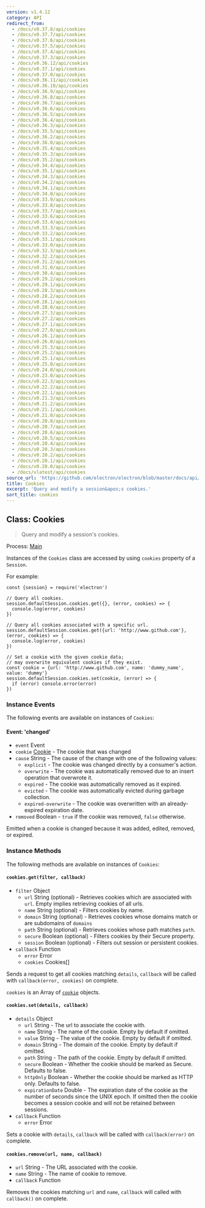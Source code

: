 ```yaml
---
version: v1.4.12
category: API
redirect_from:
  - /docs/v0.37.8/api/cookies
  - /docs/v0.37.7/api/cookies
  - /docs/v0.37.6/api/cookies
  - /docs/v0.37.5/api/cookies
  - /docs/v0.37.4/api/cookies
  - /docs/v0.37.3/api/cookies
  - /docs/v0.36.12/api/cookies
  - /docs/v0.37.1/api/cookies
  - /docs/v0.37.0/api/cookies
  - /docs/v0.36.11/api/cookies
  - /docs/v0.36.10/api/cookies
  - /docs/v0.36.9/api/cookies
  - /docs/v0.36.8/api/cookies
  - /docs/v0.36.7/api/cookies
  - /docs/v0.36.6/api/cookies
  - /docs/v0.36.5/api/cookies
  - /docs/v0.36.4/api/cookies
  - /docs/v0.36.3/api/cookies
  - /docs/v0.35.5/api/cookies
  - /docs/v0.36.2/api/cookies
  - /docs/v0.36.0/api/cookies
  - /docs/v0.35.4/api/cookies
  - /docs/v0.35.3/api/cookies
  - /docs/v0.35.2/api/cookies
  - /docs/v0.34.4/api/cookies
  - /docs/v0.35.1/api/cookies
  - /docs/v0.34.3/api/cookies
  - /docs/v0.34.2/api/cookies
  - /docs/v0.34.1/api/cookies
  - /docs/v0.34.0/api/cookies
  - /docs/v0.33.9/api/cookies
  - /docs/v0.33.8/api/cookies
  - /docs/v0.33.7/api/cookies
  - /docs/v0.33.6/api/cookies
  - /docs/v0.33.4/api/cookies
  - /docs/v0.33.3/api/cookies
  - /docs/v0.33.2/api/cookies
  - /docs/v0.33.1/api/cookies
  - /docs/v0.33.0/api/cookies
  - /docs/v0.32.3/api/cookies
  - /docs/v0.32.2/api/cookies
  - /docs/v0.31.2/api/cookies
  - /docs/v0.31.0/api/cookies
  - /docs/v0.30.4/api/cookies
  - /docs/v0.29.2/api/cookies
  - /docs/v0.29.1/api/cookies
  - /docs/v0.28.3/api/cookies
  - /docs/v0.28.2/api/cookies
  - /docs/v0.28.1/api/cookies
  - /docs/v0.28.0/api/cookies
  - /docs/v0.27.3/api/cookies
  - /docs/v0.27.2/api/cookies
  - /docs/v0.27.1/api/cookies
  - /docs/v0.27.0/api/cookies
  - /docs/v0.26.1/api/cookies
  - /docs/v0.26.0/api/cookies
  - /docs/v0.25.3/api/cookies
  - /docs/v0.25.2/api/cookies
  - /docs/v0.25.1/api/cookies
  - /docs/v0.25.0/api/cookies
  - /docs/v0.24.0/api/cookies
  - /docs/v0.23.0/api/cookies
  - /docs/v0.22.3/api/cookies
  - /docs/v0.22.2/api/cookies
  - /docs/v0.22.1/api/cookies
  - /docs/v0.21.3/api/cookies
  - /docs/v0.21.2/api/cookies
  - /docs/v0.21.1/api/cookies
  - /docs/v0.21.0/api/cookies
  - /docs/v0.20.8/api/cookies
  - /docs/v0.20.7/api/cookies
  - /docs/v0.20.6/api/cookies
  - /docs/v0.20.5/api/cookies
  - /docs/v0.20.4/api/cookies
  - /docs/v0.20.3/api/cookies
  - /docs/v0.20.2/api/cookies
  - /docs/v0.20.1/api/cookies
  - /docs/v0.20.0/api/cookies
  - /docs/vlatest/api/cookies
source_url: 'https://github.com/electron/electron/blob/master/docs/api/cookies.md'
title: Cookies
excerpt: 'Query and modify a session&apos;s cookies.'
sort_title: cookies
---
```

## Class: Cookies

> Query and modify a session's cookies.

Process: [Main](/docs/tutorial/quick-start#main-process)

Instances of the `Cookies` class are accessed by using `cookies` property of a `Session`.

For example:

    const {session} = require('electron')

    // Query all cookies.
    session.defaultSession.cookies.get({}, (error, cookies) => {
      console.log(error, cookies)
    })

    // Query all cookies associated with a specific url.
    session.defaultSession.cookies.get({url: 'http://www.github.com'}, (error, cookies) => {
      console.log(error, cookies)
    })

    // Set a cookie with the given cookie data;
    // may overwrite equivalent cookies if they exist.
    const cookie = {url: 'http://www.github.com', name: 'dummy_name', value: 'dummy'}
    session.defaultSession.cookies.set(cookie, (error) => {
      if (error) console.error(error)
    })

### Instance Events

The following events are available on instances of `Cookies`:

#### Event: 'changed'

*   `event` Event
*   `cookie` [Cookie](/docs/api/structures/cookie) - The cookie that was changed
*   `cause` String - The cause of the change with one of the following values:
    *   `explicit` - The cookie was changed directly by a consumer's action.
    *   `overwrite` - The cookie was automatically removed due to an insert operation that overwrote it.
    *   `expired` - The cookie was automatically removed as it expired.
    *   `evicted` - The cookie was automatically evicted during garbage collection.
    *   `expired-overwrite` - The cookie was overwritten with an already-expired expiration date.
*   `removed` Boolean - `true` if the cookie was removed, `false` otherwise.

Emitted when a cookie is changed because it was added, edited, removed, or expired.

### Instance Methods

The following methods are available on instances of `Cookies`:

#### `cookies.get(filter, callback)`

*   `filter` Object
    *   `url` String (optional) - Retrieves cookies which are associated with `url`. Empty implies retrieving cookies of all urls.
    *   `name` String (optional) - Filters cookies by name.
    *   `domain` String (optional) - Retrieves cookies whose domains match or are subdomains of `domains`
    *   `path` String (optional) - Retrieves cookies whose path matches `path`.
    *   `secure` Boolean (optional) - Filters cookies by their Secure property.
    *   `session` Boolean (optional) - Filters out session or persistent cookies.
*   `callback` Function
    *   `error` Error
    *   `cookies` Cookies[]

Sends a request to get all cookies matching `details`, `callback` will be called with `callback(error, cookies)` on complete.

`cookies` is an Array of [`cookie`](/docs/api/structures/cookie) objects.

#### `cookies.set(details, callback)`

*   `details` Object
    *   `url` String - The url to associate the cookie with.
    *   `name` String - The name of the cookie. Empty by default if omitted.
    *   `value` String - The value of the cookie. Empty by default if omitted.
    *   `domain` String - The domain of the cookie. Empty by default if omitted.
    *   `path` String - The path of the cookie. Empty by default if omitted.
    *   `secure` Boolean - Whether the cookie should be marked as Secure. Defaults to false.
    *   `httpOnly` Boolean - Whether the cookie should be marked as HTTP only. Defaults to false.
    *   `expirationDate` Double - The expiration date of the cookie as the number of seconds since the UNIX epoch. If omitted then the cookie becomes a session cookie and will not be retained between sessions.
*   `callback` Function
    *   `error` Error

Sets a cookie with `details`, `callback` will be called with `callback(error)` on complete.

#### `cookies.remove(url, name, callback)`

*   `url` String - The URL associated with the cookie.
*   `name` String - The name of cookie to remove.
*   `callback` Function

Removes the cookies matching `url` and `name`, `callback` will called with `callback()` on complete.
